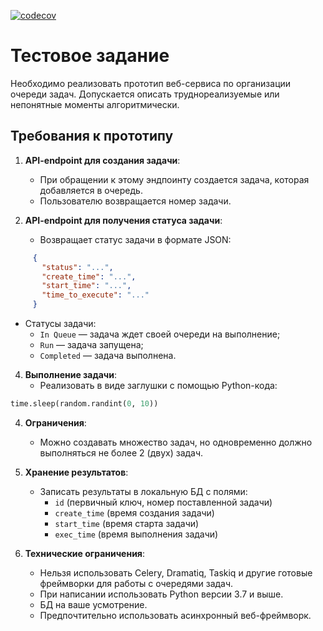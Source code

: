 [![codecov](https://codecov.io/gh/Ar-b-ra/MeetService/branch/master/graph/badge.svg)](https://codecov.io/gh/Ar-b-ra/MeetService/)

# Тестовое задание

Необходимо реализовать прототип веб-сервиса по организации очереди задач. Допускается описать труднореализуемые или непонятные моменты алгоритмически.

## Требования к прототипу

1. **API-endpoint для создания задачи**:
   - При обращении к этому эндпоинту создается задача, которая добавляется в очередь.
   - Пользователю возвращается номер задачи.

2. **API-endpoint для получения статуса задачи**:
   - Возвращает статус задачи в формате JSON:
```json
     {
       "status": "...",
       "create_time": "...",
       "start_time": "...",
       "time_to_execute": "..."
     }
```
   - Статусы задачи:
     - `In Queue` — задача ждет своей очереди на выполнение;
     - `Run` — задача запущена;
     - `Completed` — задача выполнена.

4. **Выполнение задачи**:
   - Реализовать в виде заглушки с помощью Python-кода:
```python
time.sleep(random.randint(0, 10))
```
4. **Ограничения**:
   - Можно создавать множество задач, но одновременно должно выполняться не более 2 (двух) задач.

5. **Хранение результатов**:
   - Записать результаты в локальную БД с полями:
     - `id` (первичный ключ, номер поставленной задачи)
     - `create_time` (время создания задачи)
     - `start_time` (время старта задачи)
     - `exec_time` (время выполнения задачи)

6. **Технические ограничения**:
   - Нельзя использовать Celery, Dramatiq, Taskiq и другие готовые фреймворки для работы с очередями задач.
   - При написании использовать Python версии 3.7 и выше.
   - БД на ваше усмотрение.
   - Предпочтительно использовать асинхронный веб-фреймворк.
